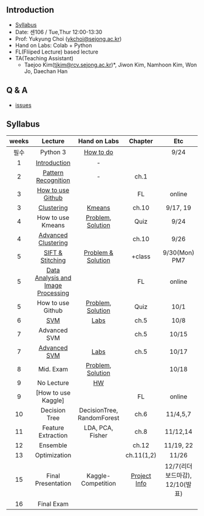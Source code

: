 
## Introduction
- [Syllabus](https://github.com/sejongresearch/2019.Fall.PatternRecognition/blob/master/Syllabus.pdf)
- Date: 센106 / Tue,Thur 12:00-13:30
- Prof: Yukyung Choi (ykchoi@sejong.ac.kr)
- Hand on Labs: Colab + Python
- FL(Fliiped Lecture) based lecture
- TA(Teaching Assistant)
  - Taejoo Kim(tjkim@rcv.sejong.ac.kr)*,  Jiwon Kim, Namhoon Kim, Won Jo, Daechan Han

## Q & A
- [issues](https://github.com/sejongresearch/2019.Fall.AdvancedC/issues)

## Syllabus
| weeks | Lecture | Hand on Labs  | Chapter | Etc | 
|:--:|:--:|:--:|:--:|:--:|
| 필수 |  Python 3 | [How to do](https://github.com/sejongresearch/2019.Fall.PatternRecognition/blob/master/LectureNote/learn%20python%203%20%EC%9D%B4%EC%88%98%EB%B0%A9%EB%B2%95.pdf) | | 9/24 | 
| 1 | [Introduction](https://github.com/sejongresearch/2019.Fall.PatternRecognition/blob/master/LectureNote/%EA%B0%95%EC%9D%98%EC%86%8C%EA%B0%9C.pdf) | - | |
| 2 | [Pattern Recognition](https://github.com/sejongresearch/2019.Fall.PatternRecognition/blob/master/LectureNote/%ED%8C%A8%ED%84%B4%EC%9D%B8%EC%8B%9D_%EA%B0%9C%EB%85%90%EC%86%8C%EA%B0%9C.pdf) | - | ch.1 | | 
| 3 | [How to use Github](https://github.com/sejongresearch/2019.Fall.PatternRecognition/issues/5) | | FL | online |
| 3 | [Clustering](https://github.com/sejongresearch/2019.Fall.PatternRecognition/blob/master/LectureNote/%ED%8C%A8%ED%84%B4%EC%9D%B8%EC%8B%9D-%EA%B5%B0%EC%A7%91%ED%99%94.pdf) | [Kmeans](https://colab.research.google.com/drive/1wj5Tnyz0EMx1Jd4Tnva0LvNXLHXx6QoW) | ch.10 | 9/17, 19 | 
| 4 | How to use Kmeans | [Problem](https://colab.research.google.com/drive/1CSaz_sgo_1I88g1wwGkXDqp8qHDbQoK-#scrollTo=-4goKhS6216v), [Solution](https://colab.research.google.com/drive/1PqgWzhS-5T5YRGfLAAeC3mcoHQ103GDW) | Quiz |  9/24  |
| 4 | [Advanced Clustering](https://github.com/sejongresearch/2019.Fall.PatternRecognition/blob/master/LectureNote/AdvancedClustering.pdf) | | ch.10 | 9/26 | 
| 5 | [SIFT & Stitching](https://github.com/sejongresearch/2019.Fall.PatternRecognition/blob/master/LectureNote/%ED%8C%A8%ED%84%B4%EC%9D%B8%EC%8B%9D_20190930.pdf) | [Problem & Solution](https://colab.research.google.com/gist/unizard/e981ceedd1ef2542ed4ffce9b3707f51/imagestitching_example.ipynb) | +class |  9/30(Mon) PM7  |
| 5 | [Data Analysis and Image Processing](https://github.com/sejongresearch/2019.Fall.PatternRecognition/issues/11) | | FL | online |
| 5 | How to use Github  |  [Problem](https://www.dropbox.com/s/ve5k35yrw9na1wc/2019%ED%95%99%EB%85%84%EB%8F%84%202%ED%95%99%EA%B8%B0%20%ED%8C%A8%ED%84%B4%EC%9D%B8%EC%8B%9D%20Quiz2.pdf?dl=0), [Solution](https://github.com/unizard/quiz) | Quiz | 10/1 |
| 6 | [SVM](https://github.com/sejongresearch/2019.Fall.PatternRecognition/blob/master/Labs/%ED%8C%A8%ED%84%B4%EC%9D%B8%EC%8B%9D_SVM_2.pdf) | [Labs](https://colab.research.google.com/drive/1tsoflS0rEB_WsRGTdStP3PXGN_a_YWpo)| ch.5 | 10/8 | 
| 7 | Advanced SVM | | ch.5 | 10/15 | 
| 7 | [Advanced SVM](https://github.com/sejongresearch/2019.Fall.PatternRecognition/blob/master/LectureNote/%ED%8C%A8%ED%84%B4%EC%9D%B8%EC%8B%9D_SVM_20191017.pdf) | [Labs](https://colab.research.google.com/drive/1ThhDQ29tOrio0k4ZoLq-jv_pMnJJmU4A)| ch.5 | 10/17 | 
| 8 | Mid. Exam | [Problem](https://www.dropbox.com/s/gcwl423wilkz8kt/%ED%8C%A8%ED%84%B4%EC%9D%B8%EC%8B%9D%20%EC%8B%9C%ED%97%98%EC%A7%80_20191018.pdf?dl=0), [Solution]() | | 10/18 | 
| 9 | No Lecture | [HW](https://github.com/sejongresearch/2019.Fall.PatternRecognition/issues/21)| | | 
| 9 |  [How to use Kaggle] | | FL | online |
| 10 | Decision Tree | DecisionTree, RandomForest | ch.6 | 11/4,5,7 | 
| 11 | Feature Extraction | LDA, PCA, Fisher| ch.8 | 11/12,14 | 
| 12 | Ensemble |  | ch.12 | 11/19, 22 | 
| 13 | Optimization | | ch.11(1,2) | 11/26 | 
| 15 | Final Presentation | Kaggle-Competition  | [Project Info](https://github.com/sejongresearch/2019.Fall.PatternRecognition/issues/12) | 12/7(리더보드마감), 12/10(발표)  | 
| 16 | Final Exam | | | | 









